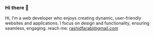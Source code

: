 ### Hi there 👋
Hi, I’m a web developer who enjoys creating dynamic, user-friendly websites and applications. I focus on design and functionality, ensuring seamless, engaging.
reach me: rashidfarabi@gmail.com



